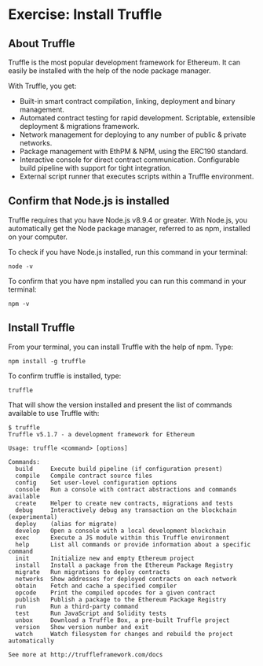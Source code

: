 # Exercise: Install Truffle

## About Truffle

Truffle is the most popular development framework for Ethereum. It can easily be installed with the help of the node package manager.

With Truffle, you get:

- Built-in smart contract compilation, linking, deployment and binary management.
- Automated contract testing for rapid development.
Scriptable, extensible deployment & migrations framework.
- Network management for deploying to any number of public & private networks.
- Package management with EthPM & NPM, using the ERC190 standard.
- Interactive console for direct contract communication.
Configurable build pipeline with support for tight integration.
- External script runner that executes scripts within a Truffle environment.

## Confirm that Node.js is installed

Truffle requires that you have Node.js v8.9.4 or greater. With Node.js, you automatically get the Node package manager, referred to as npm, installed on your computer.

To check if you have Node.js installed, run this command in your terminal:

`node -v`

To confirm that you have npm installed you can run this command in your terminal:

`npm -v`

## Install Truffle

From your terminal, you can install Truffle with the help of npm. Type:

`npm install -g truffle`

To confirm truffle is installed, type:

`truffle`

That will show the version installed and present the list of commands available to use Truffle with:

```solidity
$ truffle
Truffle v5.1.7 - a development framework for Ethereum

Usage: truffle <command> [options]

Commands:
  build     Execute build pipeline (if configuration present)
  compile   Compile contract source files
  config    Set user-level configuration options
  console   Run a console with contract abstractions and commands available
  create    Helper to create new contracts, migrations and tests
  debug     Interactively debug any transaction on the blockchain (experimental)
  deploy    (alias for migrate)
  develop   Open a console with a local development blockchain
  exec      Execute a JS module within this Truffle environment
  help      List all commands or provide information about a specific command
  init      Initialize new and empty Ethereum project
  install   Install a package from the Ethereum Package Registry
  migrate   Run migrations to deploy contracts
  networks  Show addresses for deployed contracts on each network
  obtain    Fetch and cache a specified compiler
  opcode    Print the compiled opcodes for a given contract
  publish   Publish a package to the Ethereum Package Registry
  run       Run a third-party command
  test      Run JavaScript and Solidity tests
  unbox     Download a Truffle Box, a pre-built Truffle project
  version   Show version number and exit
  watch     Watch filesystem for changes and rebuild the project automatically

See more at http://truffleframework.com/docs
```
